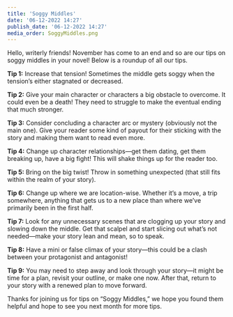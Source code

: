 ```yaml
---
title: 'Soggy Middles'
date: '06-12-2022 14:27'
publish_date: '06-12-2022 14:27'
media_order: SoggyMiddles.png
---
```


Hello, writerly friends! November has come to an end and so are our tips on soggy middles in your novel! Below is a roundup of all our tips.

**Tip 1:** Increase that tension! Sometimes the middle gets soggy when the tension’s either stagnated or decreased. 

**Tip 2:** Give your main character or characters a big obstacle to overcome. It could even be a death! They need to struggle to make the eventual ending that much stronger. 

**Tip 3:** Consider concluding a character arc or mystery (obviously not the main one). Give your reader some kind of payout for their sticking with the story and making them want to read even more. 

**Tip 4:** Change up character relationships—get them dating, get them breaking up, have a big fight! This will shake things up for the reader too. 

**Tip 5:** Bring on the big twist! Throw in something unexpected (that still fits within the realm of your story). 

**Tip 6:** Change up where we are location-wise. Whether it’s a move, a trip somewhere, anything that gets us to a new place than where we’ve primarily been in the first half. 

**Tip 7:** Look for any unnecessary scenes that are clogging up your story and slowing down the middle. Get that scalpel and start slicing out what’s not needed—make your story lean and mean, so to speak. 

**Tip 8:** Have a mini or false climax of your story—this could be a clash between your protagonist and antagonist! 

**Tip 9:** You may need to step away and look through your story—it might be time for a plan, revisit your outline, or make one now. After that, return to your story with a renewed plan to move forward. 

Thanks for joining us for tips on “Soggy Middles,” we hope you found them helpful and hope to see you next month for more tips. 
